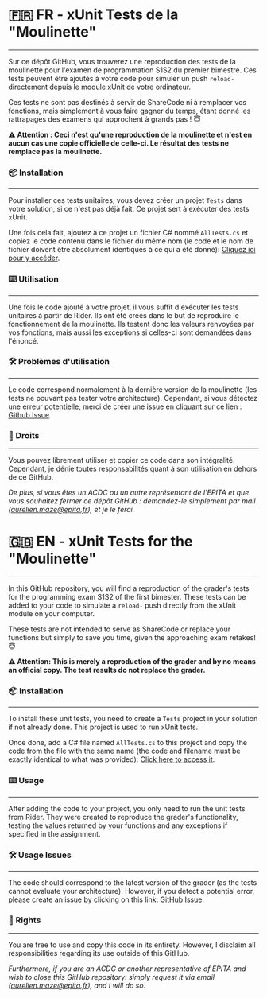 # 🇫🇷 **FR - xUnit Tests de la "Moulinette"**
---

Sur ce dépôt GitHub, vous trouverez une reproduction des tests de la moulinette pour l'examen de programmation S1S2 du premier bimestre. Ces tests peuvent être ajoutés à votre code pour simuler un push `reload-` directement depuis le module xUnit de votre ordinateur.

Ces tests ne sont pas destinés à servir de ShareCode ni à remplacer vos fonctions, mais simplement à vous faire gagner du temps, étant donné les rattrapages des examens qui approchent à grands pas ! 😇

**⚠️ Attention : Ceci n'est qu'une reproduction de la moulinette et n'est en aucun cas une copie officielle de celle-ci. Le résultat des tests ne remplace pas la moulinette.**

### 📦 Installation
---

Pour installer ces tests unitaires, vous devez créer un projet `Tests` dans votre solution, si ce n'est pas déjà fait. Ce projet sert à exécuter des tests xUnit.

Une fois cela fait, ajoutez à ce projet un fichier C# nommé `AllTests.cs` et copiez le code contenu dans le fichier du même nom (le code et le nom de fichier doivent être absolument identiques à ce qui a été donné): [Cliquez ici pour y accéder](https://github.com).

### ⌨️ Utilisation
---

Une fois le code ajouté à votre projet, il vous suffit d'exécuter les tests unitaires à partir de Rider. Ils ont été créés dans le but de reproduire le fonctionnement de la moulinette. Ils testent donc les valeurs renvoyées par vos fonctions, mais aussi les exceptions si celles-ci sont demandées dans l'énoncé.

### 🛠️ Problèmes d'utilisation
---

Le code correspond normalement à la dernière version de la moulinette (les tests ne pouvant pas tester votre architecture). Cependant, si vous détectez une erreur potentielle, merci de créer une issue en cliquant sur ce lien : [Github Issue](https://github.com).

### 📒 Droits
---

Vous pouvez librement utiliser et copier ce code dans son intégralité. Cependant, je dénie toutes responsabilités quant à son utilisation en dehors de ce GitHub.

*De plus, si vous êtes un ACDC ou un autre représentant de l'EPITA et que vous souhaitez fermer ce dépôt GitHub : demandez-le simplement par mail (aurelien.maze@epita.fr), et je le ferai.*


# 🇬🇧 **EN - xUnit Tests for the "Moulinette"**
---

In this GitHub repository, you will find a reproduction of the grader's tests for the programming exam S1S2 of the first bimester. These tests can be added to your code to simulate a `reload-` push directly from the xUnit module on your computer.

These tests are not intended to serve as ShareCode or replace your functions but simply to save you time, given the approaching exam retakes! 😇

**⚠️ Attention: This is merely a reproduction of the grader and by no means an official copy. The test results do not replace the grader.**

### 📦 Installation
---

To install these unit tests, you need to create a `Tests` project in your solution if not already done. This project is used to run xUnit tests.

Once done, add a C# file named `AllTests.cs` to this project and copy the code from the file with the same name (the code and filename must be exactly identical to what was provided): [Click here to access it](https://github.com).

### ⌨️ Usage
---

After adding the code to your project, you only need to run the unit tests from Rider. They were created to reproduce the grader's functionality, testing the values returned by your functions and any exceptions if specified in the assignment.

### 🛠️ Usage Issues
---

The code should correspond to the latest version of the grader (as the tests cannot evaluate your architecture). However, if you detect a potential error, please create an issue by clicking on this link: [GitHub Issue](https://github.com).

### 📒 Rights
---

You are free to use and copy this code in its entirety. However, I disclaim all responsibilities regarding its use outside of this GitHub.

*Furthermore, if you are an ACDC or another representative of EPITA and wish to close this GitHub repository: simply request it via email (aurelien.maze@epita.fr), and I will do so.*
